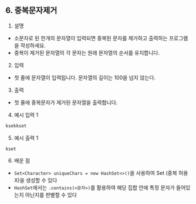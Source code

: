 ## 6. 중복문자제거

1. 설명

- 소문자로 된 한개의 문자열이 입력되면 중복된 문자를 제거하고 출력하는 프로그램을 작성하세요.
- 중복이 제거된 문자열의 각 문자는 원래 문자열의 순서를 유지합니다.

2. 입력
- 첫 줄에 문자열이 입력됩니다. 문자열의 길이는 100을 넘지 않는다.

3. 출력

- 첫 줄에 중복문자가 제거된 문자열을 출력합니다.

4. 예시 입력 1

```bash
ksekkset
```
5. 예시 출력 1

```shell
kset
```
6. 배운 점
- `Set<Character> uniqueChars = new HashSet<>()`을 사용하여 Set (중복 허용 X)을 생성할 수 있다
- `HashSet`에서는 `.contains(<문자>)`를 활용하여 해당 집합 안에 특정 문자가 들어있는지 아닌지를 판별할 수 있다